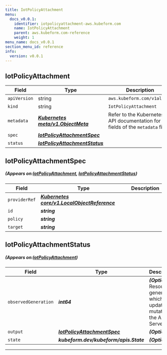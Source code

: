 ```yaml
---
title: IotPolicyAttachment
menu:
  docs_v0.0.1:
    identifier: iotpolicyattachment-aws.kubeform.com
    name: IotPolicyAttachment
    parent: aws.kubeform.com-reference
    weight: 1
menu_name: docs_v0.0.1
section_menu_id: reference
info:
  version: v0.0.1
---
```


## IotPolicyAttachment
| Field | Type | Description |
| ------ | ----- | ----------- |
| `apiVersion` | string | `aws.kubeform.com/v1alpha1` |
|    `kind` | string | `IotPolicyAttachment` |
| `metadata` | ***[Kubernetes meta/v1.ObjectMeta](https://kubernetes.io/docs/reference/generated/kubernetes-api/v1.13/#objectmeta-v1-meta)***|Refer to the Kubernetes API documentation for the fields of the `metadata` field.|
| `spec` | ***[IotPolicyAttachmentSpec](#IotPolicyAttachmentSpec)***||
| `status` | ***[IotPolicyAttachmentStatus](#IotPolicyAttachmentStatus)***||
## IotPolicyAttachmentSpec
##### (Appears on:[IotPolicyAttachment](#IotPolicyAttachment), [IotPolicyAttachmentStatus](#IotPolicyAttachmentStatus))
| Field | Type | Description |
| ------ | ----- | ----------- |
| `providerRef` | ***[Kubernetes core/v1.LocalObjectReference](https://kubernetes.io/docs/reference/generated/kubernetes-api/v1.13/#localobjectreference-v1-core)***||
| `id` | ***string***||
| `policy` | ***string***||
| `target` | ***string***||
## IotPolicyAttachmentStatus
##### (Appears on:[IotPolicyAttachment](#IotPolicyAttachment))
| Field | Type | Description |
| ------ | ----- | ----------- |
| `observedGeneration` | ***int64***| ***(Optional)*** Resource generation, which is updated on mutation by the API Server.|
| `output` | ***[IotPolicyAttachmentSpec](#IotPolicyAttachmentSpec)***| ***(Optional)*** |
| `state` | ***kubeform.dev/kubeform/apis.State***| ***(Optional)*** |
---
